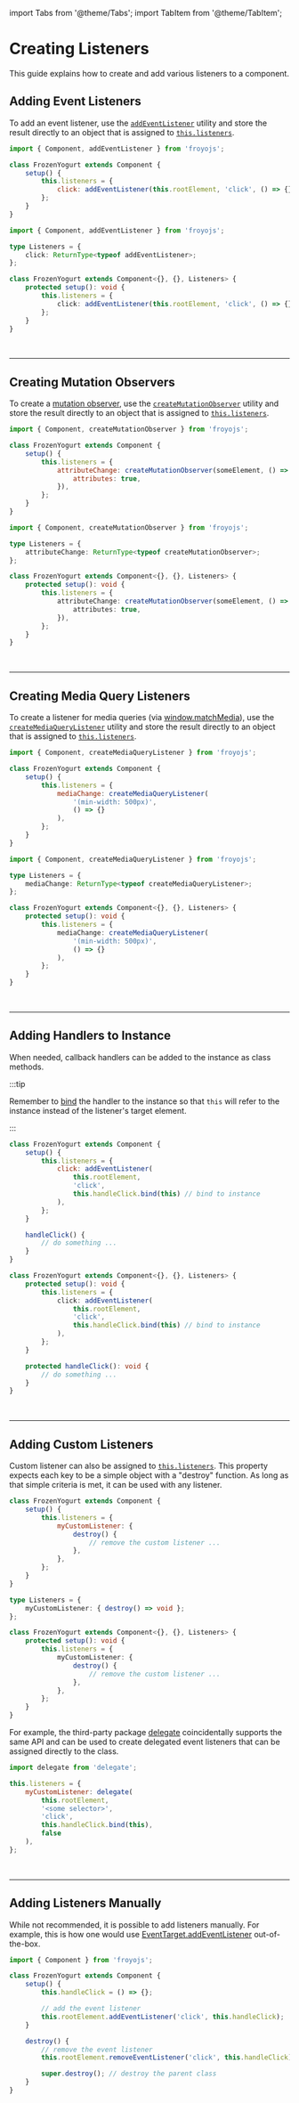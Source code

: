 import Tabs from '@theme/Tabs';
import TabItem from '@theme/TabItem';

# Creating Listeners

This guide explains how to create and add various listeners to a component.

## Adding Event Listeners

To add an event listener, use the [`addEventListener`](../api/listener-helpers.md#addeventlistener) utility and store the result directly to an object that is assigned to [`this.listeners`](../api/component.md#listeners).

<Tabs>
<TabItem value="js" label="JavaScript" default>

```js
import { Component, addEventListener } from 'froyojs';

class FrozenYogurt extends Component {
    setup() {
        this.listeners = {
            click: addEventListener(this.rootElement, 'click', () => {}),
        };
    }
}
```

</TabItem>
<TabItem value="ts" label="TypeScript" default>

```ts
import { Component, addEventListener } from 'froyojs';

type Listeners = {
    click: ReturnType<typeof addEventListener>;
};

class FrozenYogurt extends Component<{}, {}, Listeners> {
    protected setup(): void {
        this.listeners = {
            click: addEventListener(this.rootElement, 'click', () => {}),
        };
    }
}
```

</TabItem>
</Tabs>

<br />

---

## Creating Mutation Observers

To create a [mutation observer](https://developer.mozilla.org/en-US/docs/Web/API/MutationObserver), use the [`createMutationObserver`](../api/listener-helpers.md#createmutationobserver) utility and store the result directly to an object that is assigned to [`this.listeners`](../api/component.md#listeners).

<Tabs>
<TabItem value="js" label="JavaScript" default>

```js
import { Component, createMutationObserver } from 'froyojs';

class FrozenYogurt extends Component {
    setup() {
        this.listeners = {
            attributeChange: createMutationObserver(someElement, () => {}, {
                attributes: true,
            }),
        };
    }
}
```

</TabItem>
<TabItem value="ts" label="TypeScript" default>

```ts
import { Component, createMutationObserver } from 'froyojs';

type Listeners = {
    attributeChange: ReturnType<typeof createMutationObserver>;
};

class FrozenYogurt extends Component<{}, {}, Listeners> {
    protected setup(): void {
        this.listeners = {
            attributeChange: createMutationObserver(someElement, () => {}, {
                attributes: true,
            }),
        };
    }
}
```

</TabItem>
</Tabs>

<br />

---

## Creating Media Query Listeners

To create a listener for media queries (via [window.matchMedia](https://developer.mozilla.org/en-US/docs/Web/API/Window/matchMedia)), use the [`createMediaQueryListener`](../api/listener-helpers.md#createmediaquerylistener) utility and store the result directly to an object that is assigned to [`this.listeners`](../api/component.md#listeners).

<Tabs>
<TabItem value="js" label="JavaScript" default>

```js
import { Component, createMediaQueryListener } from 'froyojs';

class FrozenYogurt extends Component {
    setup() {
        this.listeners = {
            mediaChange: createMediaQueryListener(
                '(min-width: 500px)',
                () => {}
            ),
        };
    }
}
```

</TabItem>
<TabItem value="ts" label="TypeScript" default>

```ts
import { Component, createMediaQueryListener } from 'froyojs';

type Listeners = {
    mediaChange: ReturnType<typeof createMediaQueryListener>;
};

class FrozenYogurt extends Component<{}, {}, Listeners> {
    protected setup(): void {
        this.listeners = {
            mediaChange: createMediaQueryListener(
                '(min-width: 500px)',
                () => {}
            ),
        };
    }
}
```

</TabItem>
</Tabs>

<br />

---

## Adding Handlers to Instance

When needed, callback handlers can be added to the instance as class methods.

:::tip

Remember to [bind](https://developer.mozilla.org/en-US/docs/Web/JavaScript/Reference/Global_Objects/Function/bind) the handler to the instance so that `this` will refer to the instance instead of the listener's target element.

:::

<Tabs>
<TabItem value="js" label="JavaScript" default>

```js
class FrozenYogurt extends Component {
    setup() {
        this.listeners = {
            click: addEventListener(
                this.rootElement,
                'click',
                this.handleClick.bind(this) // bind to instance
            ),
        };
    }

    handleClick() {
        // do something ...
    }
}
```

</TabItem>
<TabItem value="ts" label="TypeScript" default>

```ts
class FrozenYogurt extends Component<{}, {}, Listeners> {
    protected setup(): void {
        this.listeners = {
            click: addEventListener(
                this.rootElement,
                'click',
                this.handleClick.bind(this) // bind to instance
            ),
        };
    }

    protected handleClick(): void {
        // do something ...
    }
}
```

</TabItem>
</Tabs>

<br />

---

## Adding Custom Listeners

Custom listener can also be assigned to [`this.listeners`](../api/listener-helpers.md). This property expects each key to be a simple object with a "destroy" function. As long as that simple criteria is met, it can be used with any listener.

<Tabs>
<TabItem value="js" label="JavaScript" default>

```js
class FrozenYogurt extends Component {
    setup() {
        this.listeners = {
            myCustomListener: {
                destroy() {
                    // remove the custom listener ...
                },
            },
        };
    }
}
```

</TabItem>
<TabItem value="ts" label="TypeScript" default>

```ts
type Listeners = {
    myCustomListener: { destroy() => void };
};

class FrozenYogurt extends Component<{}, {}, Listeners> {
    protected setup(): void {
        this.listeners = {
            myCustomListener: {
                destroy() {
                    // remove the custom listener ...
                },
            },
        };
    }
}
```

</TabItem>
</Tabs>

For example, the third-party package [delegate](https://www.npmjs.com/package/delegate) coincidentally supports the same API and can be used to create delegated event listeners that can be assigned directly to the class.

```js
import delegate from 'delegate';

this.listeners = {
    myCustomListener: delegate(
        this.rootElement,
        '<some selector>',
        'click',
        this.handleClick.bind(this),
        false
    ),
};
```

<br />

---

## Adding Listeners Manually

While not recommended, it is possible to add listeners manually. For example, this is how one would use [EventTarget.addEventListener](https://developer.mozilla.org/en-US/docs/Web/API/EventTarget/addEventListener) out-of-the-box.

```js
import { Component } from 'froyojs';

class FrozenYogurt extends Component {
    setup() {
        this.handleClick = () => {};

        // add the event listener
        this.rootElement.addEventListener('click', this.handleClick);
    }

    destroy() {
        // remove the event listener
        this.rootElement.removeEventListener('click', this.handleClick);

        super.destroy(); // destroy the parent class
    }
}
```
